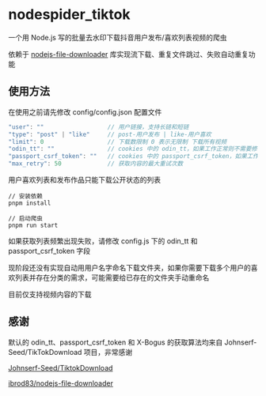 # nodespider_tiktok

一个用 Node.js 写的批量去水印下载抖音用户发布/喜欢列表视频的爬虫

依赖于 [nodejs-file-downloader](https://github.com/ibrod83/nodejs-file-downloader) 库实现流下载、重复文件跳过、失败自动重复功能

## 使用方法

在使用之前请先修改 config/config.json 配置文件

```js
"user": ""                  // 用户链接，支持长链和短链
"type": "post" | "like"     // post-用户发布 | like-用户喜欢
"limit": 0                  // 下载数限制 0 表示无限制 下载所有视频
"odin_tt": ""               // cookies 中的 odin_tt，如果工作正常则不需要修改
"passport_csrf_token": ""   // cookies 中的 passport_csrf_token，如果工作正常则不需要修改
"max_retry": 50             // 获取内容的最大重试次数
```

用户喜欢列表和发布作品只能下载公开状态的列表

```
// 安装依赖
pnpm install

// 启动爬虫
pnpm run start
```
如果获取列表频繁出现失败，请修改 config.js 下的 odin_tt 和 passport_csrf_token 字段

现阶段还没有实现自动用用户名字命名下载文件夹，如果你需要下载多个用户的喜欢列表并存在分类的需求，可能需要给已存在的文件夹手动重命名

目前仅支持视频内容的下载

## 感谢
默认的 odin_tt、passport_csrf_token 和 X-Bogus 的获取算法均来自 Johnserf-Seed/TikTokDownload 项目，非常感谢

[Johnserf-Seed/TiktokDownload](https://github.com/Johnserf-Seed/TikTokDownload)

[ibrod83/nodejs-file-downloader](https://github.com/ibrod83/nodejs-file-downloader)
